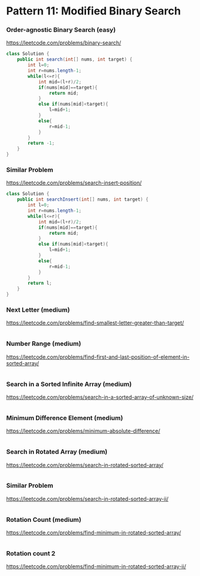 # Pattern 11: Modified Binary Search
### Order-agnostic Binary Search (easy)
https://leetcode.com/problems/binary-search/
```java
class Solution {
    public int search(int[] nums, int target) {
        int l=0;
        int r=nums.length-1;
        while(l<=r){
            int mid=(l+r)/2;
            if(nums[mid]==target){
                return mid;
            }
            else if(nums[mid]<target){
                l=mid+1;
            }
            else{
                r=mid-1;
            }
        }
        return -1;
    }
}
````
### Similar Problem
https://leetcode.com/problems/search-insert-position/
```java
class Solution {
    public int searchInsert(int[] nums, int target) {
        int l=0;
        int r=nums.length-1;
        while(l<=r){
            int mid=(l+r)/2;
            if(nums[mid]==target){
                return mid;
            }
            else if(nums[mid]<target){
                l=mid+1;
            }
            else{
                r=mid-1;
            }
        }
        return l;
    }
}
````
### Next Letter (medium)
https://leetcode.com/problems/find-smallest-letter-greater-than-target/
```java
````
### Number Range (medium)
https://leetcode.com/problems/find-first-and-last-position-of-element-in-sorted-array/
```java
````
### Search in a Sorted Infinite Array (medium)
https://leetcode.com/problems/search-in-a-sorted-array-of-unknown-size/
```java
````
### Minimum Difference Element (medium)
https://leetcode.com/problems/minimum-absolute-difference/
```java
````
### Search in Rotated Array (medium)
https://leetcode.com/problems/search-in-rotated-sorted-array/
```java
````
### Similar Problem
https://leetcode.com/problems/search-in-rotated-sorted-array-ii/
```java
````
### Rotation Count (medium)
https://leetcode.com/problems/find-minimum-in-rotated-sorted-array/
```java
````
### Rotation count 2
https://leetcode.com/problems/find-minimum-in-rotated-sorted-array-ii/
